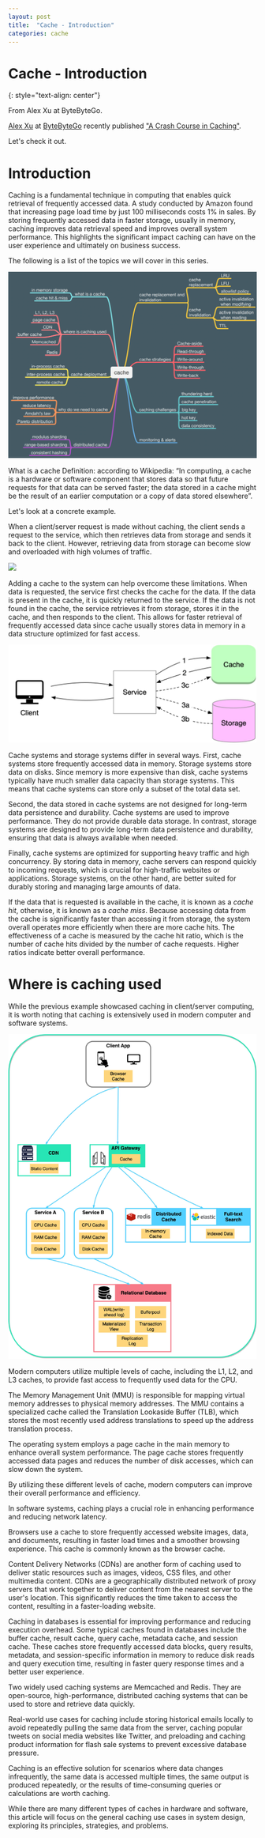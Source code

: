 ```yaml
---
layout: post
title:  "Cache - Introduction"
categories: cache
---
```


# Cache - Introduction
{: style="text-align: center"}

From Alex Xu at ByteByteGo.

[Alex Xu](https://www.linkedin.com/in/alexxubyte/) at [ByteByteGo](https://bytebytego.com/) recently published ["A Crash Course in Caching"](https://blog.bytebytego.com/p/a-crash-course-in-caching-part-1). 

Let's check it out.

# Introduction
Caching is a fundamental technique in computing that enables quick retrieval of frequently accessed data. A study conducted by Amazon found that increasing page load time by just 100 milliseconds costs 1% in sales. By storing frequently accessed data in faster storage, usually in memory, caching improves data retrieval speed and improves overall system performance. This highlights the significant impact caching can have on the user experience and ultimately on business success.

The following is a list of the topics we will cover in this series.

![](/assets/cache-overview.png)


What is a cache
Definition: according to Wikipedia: “In computing, a cache is a hardware or software component that stores data so that future requests for that data can be served faster; the data stored in a cache might be the result of an earlier computation or a copy of data stored elsewhere”.

Let's look at a concrete example.

When a client/server request is made without caching, the client sends a request to the service, which then retrieves data from storage and sends it back to the client. However, retrieving data from storage can become slow and overloaded with high volumes of traffic.

![](/assets/cache-1.png)


Adding a cache to the system can help overcome these limitations. When data is requested, the service first checks the cache for the data. If the data is present in the cache, it is quickly returned to the service. If the data is not found in the cache, the service retrieves it from storage, stores it in the cache, and then responds to the client. This allows for faster retrieval of frequently accessed data since cache usually stores data in memory in a data structure optimized for fast access.

![](/assets/cache-2.png)

Cache systems and storage systems differ in several ways. First, cache systems store frequently accessed data in memory. Storage systems store data on disks. Since memory is more expensive than disk, cache systems typically have much smaller data capacity than storage systems. This means that cache systems can store only a subset of the total data set.

Second, the data stored in cache systems are not designed for long-term data persistence and durability. Cache systems are used to improve performance. They do not provide durable data storage. In contrast, storage systems are designed to provide long-term data persistence and durability, ensuring that data is always available when needed.

Finally, cache systems are optimized for supporting heavy traffic and high concurrency. By storing data in memory, cache servers can respond quickly to incoming requests, which is crucial for high-traffic websites or applications. Storage systems, on the other hand, are better suited for durably storing and managing large amounts of data.

If the data that is requested is available in the cache, it is known as a *cache hit*, otherwise, it is known as a *cache miss*. Because accessing data from the cache is significantly faster than accessing it from storage, the system overall operates more efficiently when there are more cache hits. The effectiveness of a cache is measured by the cache hit ratio, which is the number of cache hits divided by the number of cache requests. Higher ratios indicate better overall performance.

# Where is caching used
While the previous example showcased caching in client/server computing, it is worth noting that caching is extensively used in modern computer and software systems.

![](/assets/cache-3.jpg)

Modern computers utilize multiple levels of cache, including the L1, L2, and L3 caches, to provide fast access to frequently used data for the CPU.

The Memory Management Unit (MMU) is responsible for mapping virtual memory addresses to physical memory addresses. The MMU contains a specialized cache called the Translation Lookaside Buffer (TLB), which stores the most recently used address translations to speed up the address translation process.

The operating system employs a page cache in the main memory to enhance overall system performance. The page cache stores frequently accessed data pages and reduces the number of disk accesses, which can slow down the system.

By utilizing these different levels of cache, modern computers can improve their overall performance and efficiency.

In software systems, caching plays a crucial role in enhancing performance and reducing network latency.

Browsers use a cache to store frequently accessed website images, data, and documents, resulting in faster load times and a smoother browsing experience. This cache is commonly known as the browser cache.

Content Delivery Networks (CDNs) are another form of caching used to deliver static resources such as images, videos, CSS files, and other multimedia content. CDNs are a geographically distributed network of proxy servers that work together to deliver content from the nearest server to the user's location. This significantly reduces the time taken to access the content, resulting in a faster-loading website.

Caching in databases is essential for improving performance and reducing execution overhead. Some typical caches found in databases include the buffer cache, result cache, query cache, metadata cache, and session cache. These caches store frequently accessed data blocks, query results, metadata, and session-specific information in memory to reduce disk reads and query execution time, resulting in faster query response times and a better user experience.

Two widely used caching systems are Memcached and Redis. They are open-source, high-performance, distributed caching systems that can be used to store and retrieve data quickly.

Real-world use cases for caching include storing historical emails locally to avoid repeatedly pulling the same data from the server, caching popular tweets on social media websites like Twitter, and preloading and caching product information for flash sale systems to prevent excessive database pressure.

Caching is an effective solution for scenarios where data changes infrequently, the same data is accessed multiple times, the same output is produced repeatedly, or the results of time-consuming queries or calculations are worth caching.

While there are many different types of caches in hardware and software, this article will focus on the general caching use cases in system design, exploring its principles, strategies, and problems.

